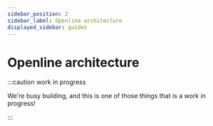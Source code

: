 ```yaml
---
sidebar_position: 2
sidebar_label: Openline architecture
displayed_sidebar: guides
---
```


# Openline architecture

:::caution work in progress

We're busy building, and this is one of those things that is a work in progress!

:::